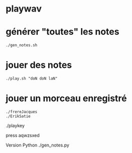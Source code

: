 # playwav

# générer "toutes" les notes
    ./gen_notes.sh
# jouer des notes
    ./play.sh "doN doN laN"
# jouer un morceau enregistré 
    ./frereJacques
    ./ErikSatie


./playkey

press aqwzsxed

Version Python
./gen_notes.py

